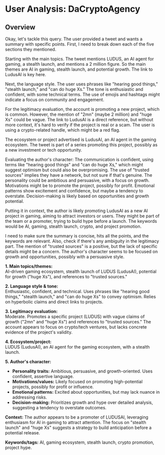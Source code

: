 # User Analysis: DaCryptoAgency

## Overview

<think>
Okay, let's tackle this query. The user provided a tweet and wants a summary with specific points. First, I need to break down each of the five sections they mentioned.

Starting with the main topics. The tweet mentions LUDUS, an AI agent for gaming, a stealth launch, and mentions a 2 million figure. So the main themes are AI in gaming, stealth launch, and potential growth. The link to LudusAI is key here.

Next, the language style. The user uses phrases like "hearing good things," "stealth launch," and "can do huge Xs." The tone is enthusiastic and confident, with some technical terms. The use of emojis and hashtags might indicate a focus on community and engagement.

For the legitimacy evaluation, the account is promoting a new project, which is common. However, the mention of "2mn" (maybe 2 million) and "huge Xs" could be vague. The link to LudusAI is a direct reference, but without more context, it's hard to verify if the project is real or a scam. The user is using a crypto-related handle, which might be a red flag.

The ecosystem or project advertised is LudusAI, an AI agent in the gaming ecosystem. The tweet is part of a series promoting this project, possibly as a new investment or tech opportunity.

Evaluating the author's character: The communication is confident, using terms like "hearing good things" and "can do huge Xs," which might suggest optimism but could also be overpromising. The use of "trusted sources" implies they have a network, but not sure if that's genuine. The personality could be ambitious and persuasive, with a focus on growth. Motivations might be to promote the project, possibly for profit. Emotional patterns show excitement and confidence, but maybe a tendency to overstate. Decision-making is likely based on opportunities and growth potential.

Putting it in context, the author is likely promoting LudusAI as a new AI project in gaming, aiming to attract investors or users. They might be part of the team or a promoter, trying to build hype before a launch. The keywords would be AI, gaming, stealth launch, crypto, and project promotion.

I need to make sure the summary is concise, hits all the points, and the keywords are relevant. Also, check if there's any ambiguity in the legitimacy part. The mention of "trusted sources" is a positive, but the lack of specific details might be a concern. The author's character seems to be focused on growth and opportunities, possibly with a persuasive style.
</think>

**1. Main topics/themes:**  
AI-driven gaming ecosystem, stealth launch of LUDUS (LudusAI), potential for growth ("huge Xs"), and references to "trusted sources."  

**2. Language style & tone:**  
Enthusiastic, confident, and technical. Uses phrases like "hearing good things," "stealth launch," and "can do huge Xs" to convey optimism. Relies on hyperbolic claims and direct links to projects.  

**3. Legitimacy evaluation:**  
Moderate. Promotes a specific project (LUDUS) with vague claims of growth ("2mn" and "huge Xs") and references to "trusted sources." The account appears to focus on crypto/tech ventures, but lacks concrete evidence of the project's validity.  

**4. Ecosystem/project:**  
LUDUS (LudusAI), an AI agent for the gaming ecosystem, with a stealth launch.  

**5. Author's character:**  
- **Personality traits:** Ambitious, persuasive, and growth-oriented. Uses confident, assertive language.  
- **Motivations/values:** Likely focused on promoting high-potential projects, possibly for profit or influence.  
- **Emotional patterns:** Excited about opportunities, but may lack nuance in addressing risks.  
- **Decision-making:** Prioritizes growth and hype over detailed analysis, suggesting a tendency to overstate outcomes.  

**Context:** The author appears to be a promoter of LUDUSAI, leveraging enthusiasm for AI in gaming to attract attention. The focus on "stealth launch" and "huge Xs" suggests a strategy to build anticipation before a potential release.  

**Keywords/tags:** AI, gaming ecosystem, stealth launch, crypto promotion, project hype.
